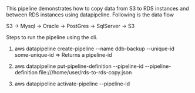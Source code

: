 This pipeline demonstrates how to copy data from S3 to RDS instances and between RDS instances using  datapipeline.  Following is the data flow

S3 -> Mysql -> Oracle -> PostGres -> SqlServer -> S3 

Steps to run the pipeline using the cli.

1) aws datapipeline create-pipeline --name ddb-backup --unique-id some-unique-id
  => Returns a pipeline-id 

2) aws datapipeline put-pipeline-definition --pipeline-id <pipeline-id> --pipeline-definition file:///home/user/rds-to-rds-copy.json  

3) aws datapipeline activate-pipeline --pipeline-id <pipeline-id>

